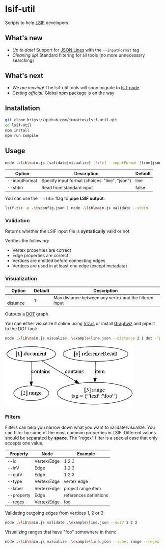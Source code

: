 
# lsif-util

Scripts to help [LSIF](https://github.com/Microsoft/language-server-protocol/blob/master/indexFormat/specification.md) developers.

## What's new

* _Up to date!_ Support for [JSON Lines](http://jsonlines.org/) with the `--inputFormat` tag
* _Cleaning up!_ Standard filtering for all tools (no more unnecessary searching)

## What's next

* _We are moving!_ The lsif-util tools will soon migrate to [lsif-node](https://github.com/microsoft/lsif-node)
* _Getting official!_ Global npm package is on the way

## Installation

``` bash
git clone https://github.com/jumattos/lsif-util.git
cd lsif-util
npm install
npm run compile
```

## Usage

``` bash
node .\lib\main.js [validate|visualize] [file] --inputFormat [line|json] [--stdin] [filters]
```

| Option        | Description                                    | Default |
|---------------|------------------------------------------------|---------|
| --inputFormat | Specify input format (choices: "line", "json") | line    |
| --stdin       | Read from standard input                       | false   |

You can use the `--stdin` flag to **pipe LSIF output**:
``` bash
lsif-tsc -p .\tsconfig.json | node .\lib\main.js validate --stdin
```

### Validation

Returns whether the LSIF input file is **syntatically** valid or not.

Verifies the following:

* Vertex properties are correct
* Edge properties are correct
* Vertices are emitted before connecting edges
* Vertices are used in at least one edge (except metadata)

### Visualization

| Option            | Default     | Description                                             |
|-------------------|-------------|---------------------------------------------------------|
| --distance        | 1           | Max distance between any vertex and the filtered input  |

Outputs a [DOT](https://graphviz.gitlab.io/_pages/doc/info/lang.html) graph.

You can either visualize it online using [Viz.js](http://viz-js.com/) or install [Graphviz](http://graphviz.org/) and pipe it to the DOT tool:

``` bash
node .\lib\main.js visualize .\example\line.json --distance 2 | dot -Tpng -o image.png
```

![graph example](image/graphviz.png)

### Filters

Filters can help you narrow down what you want to validate/visualize. You can filter by some of the most common properties in LSIF. Different values should be separated by **space**. The "regex" filter is a special case that only accepts one value.

| Property   | Node        | Example                |
|------------|-------------|------------------------|
| --id       | Vertex/Edge | 1 2 3                  |
| --inV      | Edge        | 1 2 3                  |
| --outV     | Edge        | 1 2 3                  |
| --type     | Vertex/Edge | vertex edge            |
| --label    | Vertex/Edge | project range item     |
| --property | Edge        | references definitions |
| --regex    | Vertex/Edge | foo                    |

Validating outgoing edges from vertices 1, 2 or 3:
``` bash
node .\lib\main.js validate .\example\line.json --outV 1 2 3
```

Visualizing ranges that have "foo" somewhere in them:
``` bash
node .\lib\main.js visualize .\example\line.json --label range --regex foo
```